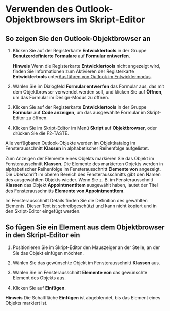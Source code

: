 
# Verwenden des Outlook-Objektbrowsers im Skript-Editor

## So zeigen Sie den Outlook-Objektbrowser an


1. Klicken Sie auf der Registerkarte  **Entwicklertools** in der Gruppe **Benutzerdefinierte Formulare** auf **Formular entwerfen**.
    
     **Hinweis**  Wenn die Registerkarte  **Entwicklertools** nicht angezeigt wird, finden Sie Informationen zum Aktivieren der Registerkarte **Entwicklertools** unter[Ausführen von Outlook im Entwicklermodus](8f81b1ce-333d-d9be-2af7-cfc65bf15e22.md).
2. Wählen Sie im Dialogfeld  **Formular entwerfen** das Formular aus, das mit dem Objektbrowser verwendet werden soll, und klicken Sie auf **Öffnen**, um das Formular im Design-Modus zu öffnen.
    
3. Klicken Sie auf der Registerkarte  **Entwicklertools** in der Gruppe **Formular** auf **Code anzeigen**, um das ausgewählte Formular im Skript-Editor zu öffnen.
    
4. Klicken Sie im Skript-Editor im Menü  **Skript** auf **Objektbrowser**, oder drücken Sie die F2-TASTE.
    
Alle verfügbaren Outlook-Objekte werden im Objektkatalog im Fensterausschnitt  **Klassen** in alphabetischer Reihenfolge aufgelistet.

Zum Anzeigen der Elemente eines Objekts markieren Sie das Objekt im Fensterausschnitt  **Klassen**. Die Elemente des markierten Objekts werden in alphabetischer Reihenfolge im Fensterausschnitt  **Elemente von** angezeigt. Die Überschrift im oberen Bereich des Fensterausschnitts gibt den Namen des ausgewählten Objekts wieder. Wenn Sie z. B. im Fensterausschnitt **Klassen** das Objekt **AppointmentItem** ausgewählt haben, lautet der Titel des Fensterausschnitts **Elemente von AppointmentItem**.

Im Fensterausschnitt Details finden Sie die Definition des gewählten Elements. Dieser Text ist schreibgeschützt und kann nicht kopiert und in den Skript-Editor eingefügt werden.


## So fügen Sie ein Element aus dem Objektbrowser in den Skript-Editor ein


1. Positionieren Sie im Skript-Editor den Mauszeiger an der Stelle, an der Sie das Objekt einfügen möchten.
    
2. Wählen Sie das gewünschte Objekt im Fensterausschnitt  **Klassen** aus.
    
3. Wählen Sie im Fensterausschnitt  **Elemente von** das gewünschte Element des Objekts aus.
    
4. Klicken Sie auf  **Einfügen**.
    

 **Hinweis**  Die Schaltfläche  **Einfügen** ist abgeblendet, bis das Element eines Objekts markiert ist.

